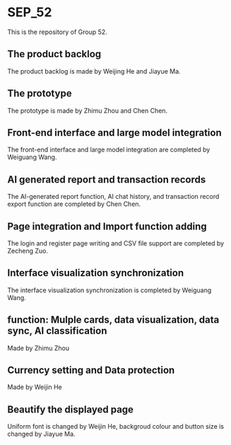 # SEP_52
This is the repository of Group 52.

## The product backlog
The product backlog is made by Weijing He and Jiayue Ma.

## The prototype
The prototype is made by Zhimu Zhou and Chen Chen.

## Front-end interface and large model integration
The front-end interface and large model integration are completed by Weiguang Wang.

## AI generated report and transaction records
The AI-generated report function, AI chat history, and transaction record export function are completed by Chen Chen.

## Page integration and Import function adding
The login and register page writing and CSV file support are completed by Zecheng Zuo.

## Interface visualization synchronization
The interface visualization synchronization is completed by Weiguang Wang.

## function: Mulple cards, data visualization, data sync, AI classification
Made by Zhimu Zhou

## Currency setting and Data protection 
Made by Weijin He

## Beautify the displayed page
Uniform font is changed by Weijin He, backgroud colour and button size is changed by Jiayue Ma.

